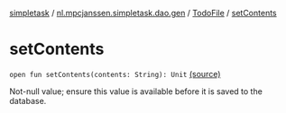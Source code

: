 [simpletask](../../index.md) / [nl.mpcjanssen.simpletask.dao.gen](../index.md) / [TodoFile](index.md) / [setContents](.)

# setContents

`open fun setContents(contents: String): Unit` [(source)](https://github.com/mpcjanssen/simpletask-android/blob/master/src/main/java/nl/mpcjanssen/simpletask/dao/gen/TodoFile.java#L35)

Not-null value; ensure this value is available before it is saved to the database.

